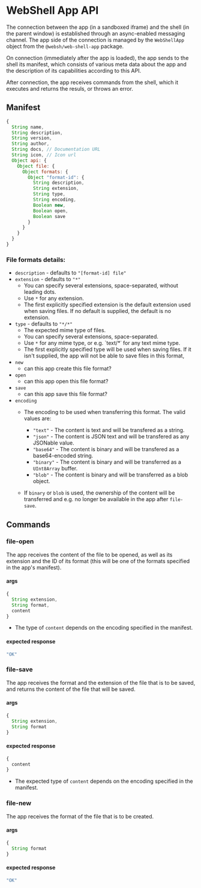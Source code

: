# WebShell App API

The connection between the app (in a sandboxed iframe) and the shell (in the parent window) is established through an async-enabled
messaging channel. The app side of the connection is managed by the `WebShellApp` object from the `@websh/web-shell-app` package.

On connection (immediately after the app is loaded), the app sends  to the shell its manifest, which consists of various meta data about the app and the description of its capabilities according to this API.

After connection, the app receives commands from the shell, which it executes and returns the resuls, or throws an error. 

## Manifest
````js
{
  String name,
  String description,
  String version,
  String author,
  String docs, // Documentation URL
  String icon, // Icon url
  Object api: {
    Object file: {
      Object formats: {
        Object "format-id": {
          String description, 
          String extension, 
          String type,
          String encoding,
          Boolean new,
          Boolean open,
          Boolean save
        }
      }
    }
  }
}
````
### File formats details:
* `description` - defaults to `"[format-id] file"`
* `extension` - defaults to `"*"`
  * You can specify several extensions, space-separated, without leading dots. 
  * Use `*` for any extension.
  * The first explicitly specified extension is the default extension used when saving files. If no default is supplied, the default is no extension.
* `type` - defaults to `"*/*"`
  * The expected mime type of files.
  * You can specify several extensions, space-separated. 
  * Use `*` for any mime type, or e.g. `text/*˙ for any text mime type.
  * The first explicitly specified type will be used when saving files. If it isn't supplied, the app will not be able to save files in this format,
* `new`
  * can this app create this file format?
* `open`
  * can this app open this file format?
* `save`
  * can this app save this file format?
* `encoding`
  * The encoding to be used when transferring this format. The valid values are:
    * `"text"` - The content is text and will be transfered as a string.
    * `"json"` - The content is JSON text and will be transfered as any JSONable value.
    * `"base64"` - The content is binary and will be transfered as a base64-encoded string.
    * `"binary"` - The content is binary and will be transferred as a `UInt8Array` buffer.
    * `"blob"` - The content is binary and will be transferred as a blob object.
    
  
  * If `binary` or `blob` is used, the ownership of the content will be transferred and e.g. no longer be available in the app after `file-save`.
  
## Commands

### file-open
The app receives the content of the file to be opened, as well as its extension and the ID of its format (this will be one of the formats specified in the app's manifest).

#### args
````js
{
  String extension,
  String format,
  content
}
````
* The type of `content` depends on the encoding specified in the manifest.

#### expected response

````js
"OK"
````

### file-save
The app receives the format and the extension of the file that is to be saved, and returns the content of the file that will be saved. 

#### args
````js
{
  String extension,
  String format
}
````

#### expected response

````js
{
  content
}
````
* The expected type of `content` depends on the encoding specified in the manifest.

### file-new
The app receives the format of the file that is to be created. 

#### args
````js
{
  String format
}
````

#### expected response

````js
"OK"
````
